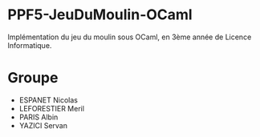 # PPF5-JeuDuMoulin-OCaml

Implémentation du jeu du moulin sous OCaml, en 3ème année de Licence Informatique.

# Groupe

- ESPANET Nicolas
- LEFORESTIER Meril
- PARIS Albin
- YAZICI Servan
